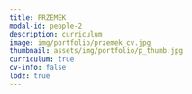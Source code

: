 ```yaml
---
title: PRZEMEK 
modal-id: people-2
description: curriculum
image: img/portfolio/przemek_cv.jpg
thumbnail: assets/img/portfolio/p_thumb.jpg
curriculum: true
cv-info: false
lodz: true
---
```

